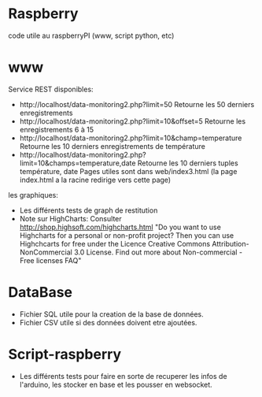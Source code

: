 Raspberry
=========
code utile au raspberryPI (www, script python, etc)

www
=========
Service REST disponibles:
- http://localhost/data-monitoring2.php?limit=50
	Retourne les 50 derniers enregistrements
- http://localhost/data-monitoring2.php?limit=10&offset=5 
	Retourne les enregistrements 6 à 15
- http://localhost/data-monitoring2.php?limit=10&champ=temperature
	Retourne les 10 derniers enregistrements de température
- http://localhost/data-monitoring2.php?limit=10&champs=temperature,date
	Retourne les 10 derniers tuples température, date
Pages utiles sont dans web/index3.html (la page index.html a la racine redirige vers cette page)

les graphiques:
- Les différents tests de graph de restitution
- Note sur HighCharts: Consulter http://shop.highsoft.com/highcharts.html
"Do you want to use Highcharts for a personal or non-profit project? Then you can use Highchcarts for free under the  Licence Creative Commons Attribution-NonCommercial 3.0 License. 
Find out more about Non-commercial - Free licenses FAQ"

DataBase
=========
- Fichier SQL utile pour la creation de la base de données.
- Fichier CSV utile si des données doivent etre ajoutées.

Script-raspberry
=========
- Les différents tests pour faire en sorte de recuperer les infos de l'arduino, les stocker en base et les pousser en websocket.
